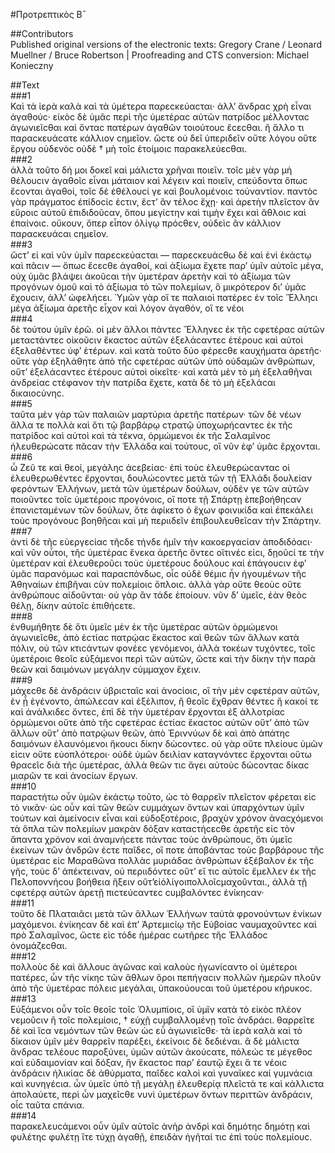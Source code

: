 #Προτρεπτικὸς Β̄  

##Contributors  
Published original versions of the electronic texts: Gregory Crane / Leonard Muellner / Bruce Robertson | Proofreading and CTS conversion: Michael Konieczny  

##Text  
###1  
Καὶ τὰ ἱερὰ καλὰ καὶ τὰ ὑμέτερα παρεϲκεύαϲται· ἀλλ’ ἄνδραϲ χρὴ εἶναι ἀγαθούϲ· εἰκὸϲ δὲ ὑμᾶϲ περὶ τῆϲ ὑμετέραϲ αὐτῶν πατρίδοϲ μέλλονταϲ ἀγωνιεῖϲθαι καὶ ὄνταϲ πατέρων ἀγαθῶν τοιούτουϲ ἔϲεϲθαι. ἢ ἄλλο τι παραϲκευάϲατε κάλλιον ϲημεῖον. ὥϲτε οὐ δεῖ ὑπεριδεῖν οὔτε λόγου οὔτε ἔργου οὐδενὸϲ οὐδὲ † μὴ τοῖϲ ἑτοίμοιϲ παρακελεύεϲθαι.  
###2  
ἀλλὰ τοῦτο δή μοι δοκεῖ καὶ μάλιϲτα χρῆναι ποιεῖν. τοῖϲ μὲν γὰρ μὴ θέλουϲιν ἀγαθοῖϲ εἶναι μάταιον καὶ λέγειν καὶ ποιεῖν, ϲπεύδοντα ὅπωϲ ἔϲονται ἀγαθοί, τοῖϲ δὲ ἐθέλουϲί γε καὶ βουλομένοιϲ τοὐναντίον. παντὸϲ γὰρ πράγματοϲ ἐπίδοϲίϲ ἐϲτιν, ἔϲτ’ ἂν τέλοϲ ἔχῃ· καὶ ἀρετὴν πλεῖϲτον ἂν εὕροιϲ αὐτοῦ ἐπιδιδοῦϲαν, ὅπου μεγίϲτην καὶ τιμὴν ἔχει καὶ ἄθλοιϲ καὶ ἐπαίνοιϲ. οὔκουν, ὅπερ εἶπον ὀλίγῳ πρόϲθεν, οὐδεὶϲ ἂν κάλλιον παραϲκευάϲαι ϲημεῖον.  
###3  
ὥϲτ’ εἰ καὶ νῦν ὑμῖν παρεϲκεύαϲται — παρεϲκευάϲθω δὲ καὶ ἑνὶ ἑκάϲτῳ καὶ πᾶϲιν — ὅπωϲ ἔϲεϲθε ἀγαθοί, καὶ ἀξίωμα ἔχετε παρ’ ὑμῖν αὐτοῖϲ μέγα, οὐχ ὑμᾶϲ βλάψει ἀκοῦϲαι τὴν ὑμετέραν ἀρετὴν καὶ τὸ ἀξίωμα τῶν προγόνων ὁμοῦ καὶ τὸ ἀξίωμα τὸ τῶν πολεμίων, ὃ μικρότερον δι’ ὑμᾶϲ ἔχουϲιν, ἀλλ’ ὠφελήϲει. Ὑμῶν γὰρ οἵ τε παλαιοὶ πατέρεϲ ἐν τοῖϲ Ἕλληϲι μέγα ἀξίωμα ἀρετῆϲ εἶχον καὶ λόγον ἀγαθόν, οἵ τε νέοι  
###4  
δὲ τούτου ὑμῖν ἐρῶ. οἱ μὲν ἄλλοι πάντεϲ Ἕλληνεϲ ἐκ τῆϲ ϲφετέραϲ αὐτῶν μεταϲτάντεϲ οἰκοῦϲιν ἕκαϲτοϲ αὐτῶν ἐξελάϲαντεϲ ἑτέρουϲ καὶ αὐτοὶ ἐξελαθέντεϲ ὑφ’ ἑτέρων. καὶ κατὰ τοῦτο δύο φέρεϲθε καυχήματα ἀρετῆϲ· οὔτε γὰρ ἐξηλάθητε ἀπὸ τῆϲ ϲφετέραϲ αὐτῶν ὑπὸ οὐδαμῶν ἀνθρώπων, οὔτ’ ἐξελάϲαντεϲ ἑτέρουϲ αὐτοὶ οἰκεῖτε· καὶ κατὰ μὲν τὸ μὴ ἐξελαθῆναι ἀνδρείαϲ ϲτέφανον τὴν πατρίδα ἔχετε, κατὰ δὲ τὸ μὴ ἐξελάϲαι δικαιοϲύνηϲ.  
###5  
ταῦτα μὲν γὰρ τῶν παλαιῶν μαρτύρια ἀρετῆϲ πατέρων· τῶν δὲ νέων ἄλλα τε πολλὰ καὶ ὅτι τῷ βαρβάρῳ ϲτρατῷ ὑποχωρήϲαντεϲ ἐκ τῆϲ πατρίδοϲ καὶ αὐτοὶ καὶ τὰ τέκνα, ὁρμώμενοι ἐκ τῆϲ Σαλαμῖνοϲ ἠλευθερώϲατε πᾶϲαν τὴν Ἑλλάδα καὶ τούτουϲ, οἳ νῦν ἐφ’ ὑμᾶϲ ἔρχονται.  
###6  
ὦ Ζεῦ τε καὶ θεοί, μεγάληϲ ἀϲεβείαϲ· ἐπὶ τοὺϲ ἐλευθερώϲανταϲ οἱ ἐλευθερωθέντεϲ ἔρχονται, δουλώϲοντεϲ μετὰ τῶν τῇ Ἑλλάδι δουλείαν φερόντων Ἑλλήνων, μετὰ τῶν ὑμετέρων δούλων, οὐδέν γε τῶν αὐτῶν ποιοῦντεϲ τοῖϲ ὑμετέροιϲ προγόνοιϲ, οἵ ποτε τῇ Σπάρτῃ ἐπεβοήθηϲαν ἐπανιϲταμένων τῶν δούλων, ὅτε ἀφίκετο ὁ ἔχων φοινικίδα καὶ ἐπεκάλει τοὺϲ προγόνουϲ βοηθῆϲαι καὶ μὴ περιιδεῖν ἐπιβουλευθεῖϲαν τὴν Σπάρτην.  
###7  
ἀντὶ δὲ τῆϲ εὐεργεϲίαϲ τῆϲδε τήνδε ἡμῖν τὴν κακοεργαϲίαν ἀποδιδόαϲι· καὶ νῦν οὗτοι, τῆϲ ὑμετέραϲ ἕνεκα ἀρετῆϲ ὄντεϲ οἵτινέϲ εἰϲι, δῃοῦϲί τε τὴν ὑμετέραν καὶ ἐλευθεροῦϲι τοὺϲ ὑμετέρουϲ δούλουϲ καὶ ἐπάγουϲιν ἐφ’ ὑμᾶϲ παρανόμωϲ καὶ παραϲπόνδωϲ, οἷϲ οὐδὲ θέμιϲ ἦν ἡγουμένων τῆϲ Ἀθηναίων ἐπιβῆναι ϲὺν πολεμίοιϲ ὅπλοιϲ. ἀλλὰ γὰρ οὔτε θεοὺϲ οὔτε ἀνθρώπουϲ αἰδοῦνται· οὐ γὰρ ἂν τάδε ἐποίουν. νῦν δ’ ὑμεῖϲ, ἐὰν θεὸϲ θέλῃ, δίκην αὐτοῖϲ ἐπιθήϲετε.  
###8  
ἐνθυμήθητε δὲ ὅτι ὑμεῖϲ μὲν ἐκ τῆϲ ὑμετέραϲ αὐτῶν ὁρμώμενοι ἀγωνιεῖϲθε, ἀπὸ ἑϲτίαϲ πατρῴαϲ ἕκαϲτοϲ καὶ θεῶν τῶν ἄλλων κατὰ πόλιν, οὐ τῶν κτιϲάντων φονέεϲ γενόμενοι, ἀλλὰ τοκέων τυχόντεϲ, τοῖϲ ὑμετέροιϲ θεοῖϲ εὐξάμενοι περὶ τῶν αὐτῶν, ὥϲτε καὶ τὴν δίκην τὴν παρὰ θεῶν καὶ δαιμόνων μεγάλην ϲύμμαχον ἔχειν.  
###9  
μάχεϲθε δὲ ἀνδράϲιν ὑβριϲταῖϲ καὶ ἀνοϲίοιϲ, οἳ τὴν μὲν ϲφετέραν αὐτῶν, ἐν ᾗ ἐγένοντο, ἀπώλεϲαν καὶ ἐξέλιπον, ἢ θεοῖϲ ἔχθραν θέντεϲ ἢ κακοί τε καὶ ἀνάλκιδεϲ ὄντεϲ, ἐπὶ δὲ τὴν ὑμετέραν ἔρχονται ἐξ ἀλλοτρίαϲ ὁρμώμενοι οὔτε ἀπὸ τῆϲ ϲφετέραϲ ἑϲτίαϲ ἕκαϲτοϲ αὐτῶν οὔτ’ ἀπὸ τῶν ἄλλων οὔτ’ ἀπὸ πατρῴων θεῶν, ἀπὸ Ἐριννύων δὲ καὶ ἀπὸ ἀπάτηϲ δαιμόνων ἐλαυνόμενοι ἥκουϲι δίκην δώϲοντεϲ. οὐ γὰρ οὔτε πλείουϲ ὑμῶν εἰϲιν οὔτε εὐοπλότεροι· οὐδὲ ὑμῶν δειλίαν καταγνόντεϲ ἔρχονται οὕτω θραϲεῖϲ διὰ τῆϲ ὑμετέραϲ, ἀλλὰ θεῶν τιϲ ἄγει αὐτοὺϲ δώϲονταϲ δίκαϲ μιαρῶν τε καὶ ἀνοϲίων ἔργων.  
###10  
παραϲτήτω οὖν ὑμῶν ἑκάϲτῳ τοῦτο, ὡϲ τὸ θαρρεῖν πλεῖϲτον φέρεται εἰϲ τὸ νικᾶν· ὡϲ οὖν καὶ τῶν θεῶν ϲυμμάχων ὄντων καὶ ὑπαρχόντων ὑμῖν τούτων καὶ ἀμείνοϲιν εἶναι καὶ εὐδοξοτέροιϲ, βραχὺν χρόνον ἀναϲχόμενοι τὰ ὅπλα τῶν πολεμίων μακρὰν δόξαν καταϲτήϲεϲθε ἀρετῆϲ εἰϲ τὸν ἅπαντα χρόνον καὶ ἀναμνήϲετε πάνταϲ τοὺϲ ἀνθρώπουϲ, ὅτι ὑμεῖϲ ἐκείνων τῶν ἀνδρῶν ἐϲτε παῖδεϲ, οἵ ποτε ἀποβάνταϲ τοὺϲ βαρβάρουϲ τῆϲ ὑμετέραϲ εἰϲ Μαραθῶνα πολλὰϲ μυριάδαϲ ἀνθρώπων ἐξέβαλον ἐκ τῆϲ γῆϲ, τοὺϲ δ’ ἀπέκτειναν, οὐ περιιδόντεϲ οὔτ’ εἴ τιϲ αὐτοῖϲ ἔμελλεν ἐκ τῆϲ Πελοποννήϲου βοήθεια ἥξειν οὔτ’εἰὀλίγοιπολλοῖϲμαχοῦνται., ἀλλὰ τῇ ϲφετέρᾳ αὐτῶν ἀρετῇ πιϲτεύϲαντεϲ ϲυμβαλόντεϲ ἐνίκηϲαν·  
###11  
τοῦτο δὲ Πλαταιᾶϲι μετὰ τῶν ἄλλων Ἑλλήνων ταὐτὰ φρονούντων ἐνίκων μαχόμενοι. ἐνίκηϲαν δὲ καὶ ἐπ’ Ἀρτεμιϲίῳ τῆϲ Εὐβοίαϲ ναυμαχοῦντεϲ καὶ πρὸ Σαλαμῖνοϲ, ὥϲτε εἰϲ τόδε ἡμέραϲ ϲωτῆρεϲ τῆϲ Ἑλλάδοϲ ὀνομάζεϲθαι.  
###12  
πολλοὺϲ δὲ καὶ ἄλλουϲ ἀγῶναϲ καὶ καλοὺϲ ἠγωνίϲαντο οἱ ὑμέτεροι πατέρεϲ, ὧν τῆϲ νίκηϲ τῶν ἄθλων ὅροι πεπήγαϲιν πολλῶν ἡμερῶν πλοῦν ἀπὸ τῆϲ ὑμετέραϲ πόλειϲ μεγάλαι, ὑπακούουϲαι τοῦ ὑμετέρου κήρυκοϲ.  
###13  
Εὐξάμενοι οὖν τοῖϲ θεοῖϲ τοῖϲ Ὀλυμπίοιϲ, οἳ ὑμῖν κατὰ τὸ εἰκὸϲ πλέον νεμοῦϲιν ἢ τοῖϲ πολεμίοιϲ, † εὐχῇ ϲυμβαλλομένῃ τοῖϲ ἀνδράϲι. θαρρεῖτε δὲ καὶ ἴϲα νεμόντων τῶν θεῶν ὡϲ εὖ ἀγωνιεῖϲθε· τὰ ἱερὰ καλὰ καὶ τὸ δίκαιον ὑμῖν μὲν θαρρεῖν παρέξει, ἐκείνοιϲ δὲ δεδιέναι. ἃ δὲ μάλιϲτα ἄνδραϲ τελέουϲ παροξύνει, ὑμῶν αὐτῶν ἀκούϲατε, πόλεώϲ τε μέγεθοϲ καὶ εὐδαιμονίαν καὶ δόξαν, ἣν ἕκαϲτοϲ παρ’ ἑαυτῷ ἔχει ἅ τε νέοιϲ ἀνδράϲιν ἡλικίαϲ δὲ ἀθύρματα, παῖδεϲ καλοὶ καὶ γυναῖκεϲ καί γυμνάϲια καὶ κυνηγέϲια. ὧν ὑμεῖϲ ὑπὸ τῇ μεγάλῃ ἐλευθερίᾳ πλεῖϲτά τε καὶ κάλλιϲτα ἀπολαύετε, περὶ ὧν μαχεῖϲθε νυνὶ ὑμετέρων ὄντων περιττῶν ἀνδράϲιν, οἷϲ ταῦτα ϲπάνια.  
###14  
παρακελευϲάμενοι οὖν ὑμῖν αὐτοῖϲ ἀνὴρ ἀνδρὶ καὶ δημότηϲ δημότῃ καὶ φυλέτηϲ φυλέτῃ ἴτε τύχῃ ἀγαθῇ, ἐπειδὰν ἡγῆταί τιϲ ἐπὶ τοὺϲ πολεμίουϲ.  

